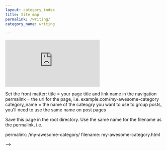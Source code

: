 ```yaml
---
layout: category_index
title: Site map
permalink: /writing/
category_name: writing

---
```


![2019-11-05-223760.xml](https://jemrichards.github.io/jemrichardsbooks_com/assets/2019-11-05-223760.xml)

Set the front matter:
title = your page title and link name in the navigation
permalink = the url for the page, i.e. example.com/my-awesome-category
category_name = the name of the cateogry you want to use to group posts, you'll need to use the same name on post pages

Save this page in the root directory.
Use the same name for the filename as the permalink, i.e.

permalink: /my-awesome-category/
filename: my-awesome-category.html

-->
